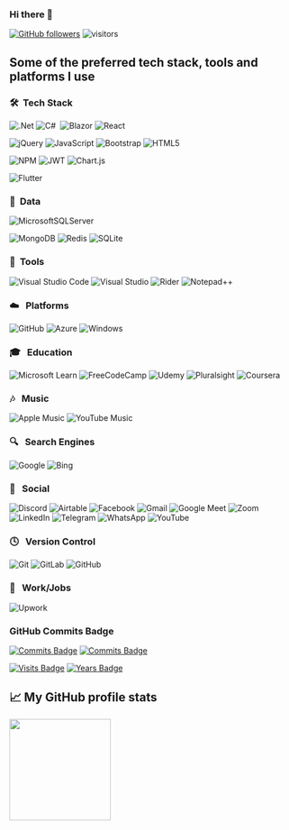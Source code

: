 ### Hi there 👋

<!--
**BionStt/BionStt** is a ✨ _special_ ✨ repository because its `README.md` (this file) appears on your GitHub profile.

Here are some ideas to get you started:

- 🔭 I’m currently working on ...
- 🌱 I’m currently learning ...
- 👯 I’m looking to collaborate on ...
- 🤔 I’m looking for help with ...
- 💬 Ask me about ...
- 📫 How to reach me: ...
- 😄 Pronouns: ...
- ⚡ Fun fact: ...
[![Twitter Badge](http://img.shields.io/badge/-@lord_shinjo-1ca0f1?style=social&logo=twitter&logoColor=blue&link=https://twitter.com/lord_shinjo)](https://twitter.com/lord_shinjo) 
[![Instagram Badge](https://img.shields.io/badge/-lord_shinjo-blue?style=social&logo=Instagram&link=https://www.instagram.com/lrdshinjo/)](https://www.instagram.com/lord_shinjo5/) 
[![Facebook Badge](https://img.shields.io/badge/-Jeff_Maruli-blue?style=social&logo=facebook&link=https://www.facebook.com/lordshinjo/)](https://www.facebook.com/lordshinjo/) 
<code><img height="20" src="https://raw.githubusercontent.com/github/explore/80688e429a7d4ef2fca1e82350fe8e3517d3494d/topics/php/php.png"></code>
<code><img height="20" src="https://www.zend.com/sites/zend/files/image/2019-09/logo-codeigniter.jpg"></code>
<code><img height="20" src="https://raw.githubusercontent.com/github/explore/80688e429a7d4ef2fca1e82350fe8e3517d3494d/topics/laravel/laravel.png"></code>
[![Top Langs](https://github-readme-stats.vercel.app/api/top-langs/?username=BionStt)](https://github.com/BionStt/github-readme-stats)
-->
<div align="centre">

[![GitHub followers](https://img.shields.io/github/followers/BionStt?label=Follow&style=social)](https://github.com/BionStt/?tab=follow)
![visitors](https://hit-badger.glitch.me/badge?page_id=BionStt.BionStt)
 </div>

## Some of the preferred tech stack, tools and platforms I use
### 🛠️ &nbsp;Tech Stack

![.Net](https://img.shields.io/badge/.NET-5C2D91?style=for-the-badge&logo=.net&logoColor=white)
![C#](https://img.shields.io/badge/c%23-%23239120.svg?style=for-the-badge&logo=c-sharp&logoColor=orange)&nbsp;
![Blazor](https://img.shields.io/badge/blazor-%235C2D91.svg?style=for-the-badge&logo=blazor&logoColor=white)
![React](https://img.shields.io/badge/react-%2320232a.svg?style=for-the-badge&logo=react&logoColor=%2361DAFB)

![jQuery](https://img.shields.io/badge/jquery-%230769AD.svg?style=for-the-badge&logo=jquery&logoColor=white)
![JavaScript](https://img.shields.io/badge/javascript-%23323330.svg?style=for-the-badge&logo=javascript&logoColor=%23F7DF1E)
![Bootstrap](https://img.shields.io/badge/bootstrap-%23563D7C.svg?style=for-the-badge&logo=bootstrap&logoColor=white)
![HTML5](https://img.shields.io/badge/html5-%23E34F26.svg?style=for-the-badge&logo=html5&logoColor=white)

![NPM](https://img.shields.io/badge/NPM-%23CB3837.svg?style=for-the-badge&logo=npm&logoColor=white)
![JWT](https://img.shields.io/badge/JWT-black?style=for-the-badge&logo=JSON%20web%20tokens)
![Chart.js](https://img.shields.io/badge/chart.js-F5788D.svg?style=for-the-badge&logo=chart.js&logoColor=white)

![Flutter](https://img.shields.io/badge/Flutter-%2302569B.svg?style=for-the-badge&logo=Flutter&logoColor=white)



### 💾  &nbsp;Data

![MicrosoftSQLServer](https://img.shields.io/badge/Microsoft%20SQL%20Server-CC2927?style=for-the-badge&logo=microsoft%20sql%20server&logoColor=white)

![MongoDB](https://img.shields.io/badge/MongoDB-%234ea94b.svg?style=for-the-badge&logo=mongodb&logoColor=white)
![Redis](https://img.shields.io/badge/redis-%23DD0031.svg?style=for-the-badge&logo=redis&logoColor=white)
![SQLite](https://img.shields.io/badge/sqlite-%2307405e.svg?style=for-the-badge&logo=sqlite&logoColor=white)

### 🔧 &nbsp;Tools

![Visual Studio Code](https://img.shields.io/badge/Visual%20Studio%20Code-0078d7.svg?style=for-the-badge&logo=visual-studio-code&logoColor=white)
![Visual Studio](https://img.shields.io/badge/Visual%20Studio-5C2D91.svg?style=for-the-badge&logo=visual-studio&logoColor=white)
![Rider](https://img.shields.io/badge/Rider-000000.svg?style=for-the-badge&logo=Rider&logoColor=white&color=black&labelColor=crimson)
![Notepad++](https://img.shields.io/badge/Notepad++-90E59A.svg?style=for-the-badge&logo=notepad%2b%2b&logoColor=black)


### ☁️ &nbsp; Platforms
![GitHub](https://img.shields.io/badge/github-%23121011.svg?style=for-the-badge&logo=github&logoColor=white)
![Azure](https://img.shields.io/badge/azure-%230072C6.svg?style=for-the-badge&logo=microsoftazure&logoColor=white)
![Windows](https://img.shields.io/badge/Windows-0078D6?style=for-the-badge&logo=windows&logoColor=white)


### 🎓 &nbsp; Education
![Microsoft Learn](https://img.shields.io/badge/Microsoft_Learn-258ffa?style=for-the-badge&logo=microsoft&logoColor=white)
![FreeCodeCamp](https://img.shields.io/badge/Freecodecamp-%23123.svg?&style=for-the-badge&logo=freecodecamp&logoColor=green)
![Udemy](https://img.shields.io/badge/Udemy-A435F0?style=for-the-badge&logo=Udemy&logoColor=white)
![Pluralsight](https://img.shields.io/badge/Pluralsight-EE3057?style=for-the-badge&logo=pluralsight&logoColor=white)
![Coursera](https://img.shields.io/badge/Coursera-%230056D2.svg?style=for-the-badge&logo=Coursera&logoColor=white)

### 🎶  &nbsp; Music
![Apple Music](https://img.shields.io/badge/Apple_Music-9933CC?style=for-the-badge&logo=apple-music&logoColor=white)
![YouTube Music](https://img.shields.io/badge/YouTube_Music-FF0000?style=for-the-badge&logo=youtube-music&logoColor=white)

### 🔍  &nbsp; Search Engines
![Google](https://img.shields.io/badge/google-4285F4?style=for-the-badge&logo=google&logoColor=white)
![Bing](https://img.shields.io/badge/Microsoft%20Bing-258FFA?style=for-the-badge&logo=Microsoft%20Bing&logoColor=white)

### 💬  &nbsp; Social
![Discord](https://img.shields.io/badge/Discord-%235865F2.svg?style=for-the-badge&logo=discord&logoColor=white)
![Airtable](https://img.shields.io/badge/Airtable-18BFFF?style=for-the-badge&logo=Airtable&logoColor=white)
![Facebook](https://img.shields.io/badge/Facebook-%231877F2.svg?style=for-the-badge&logo=Facebook&logoColor=white)
![Gmail](https://img.shields.io/badge/Gmail-D14836?style=for-the-badge&logo=gmail&logoColor=white)
![Google Meet](https://img.shields.io/badge/Google%20Meet-00897B?style=for-the-badge&logo=google-meet&logoColor=white)
![Zoom](https://img.shields.io/badge/Zoom-2D8CFF?style=for-the-badge&logo=zoom&logoColor=white)
![LinkedIn](https://img.shields.io/badge/linkedin-%230077B5.svg?style=for-the-badge&logo=linkedin&logoColor=white)
![Telegram](https://img.shields.io/badge/Telegram-2CA5E0?style=for-the-badge&logo=telegram&logoColor=white)
![WhatsApp](https://img.shields.io/badge/WhatsApp-25D366?style=for-the-badge&logo=whatsapp&logoColor=white)
![YouTube](https://img.shields.io/badge/YouTube-%23FF0000.svg?style=for-the-badge&logo=YouTube&logoColor=white)

### 🕓 &nbsp; Version Control
![Git](https://img.shields.io/badge/git-%23F05033.svg?style=for-the-badge&logo=git&logoColor=white)
![GitLab](https://img.shields.io/badge/gitlab-%23181717.svg?style=for-the-badge&logo=gitlab&logoColor=white)
![GitHub](https://img.shields.io/badge/github-%23121011.svg?style=for-the-badge&logo=github&logoColor=white)

###  💼 &nbsp; Work/Jobs
![Upwork](https://img.shields.io/badge/UpWork-6FDA44?style=for-the-badge&logo=Upwork&logoColor=white)

### GitHub Commits Badge
[![Commits Badge](https://badges.strrl.dev/commits/yearly/BionStt)](https://badges.strrl.dev)
[![Commits Badge](https://badges.strrl.dev/commits/all/BionStt)](https://badges.strrl.dev)

[![Visits Badge](https://badges.strrl.dev/visits/BionStt/BionStt)](https://badges.strrl.dev)
[![Years Badge](https://badges.strrl.dev/years/BionStt)](https://badges.strrl.dev)

<h2>📈 My GitHub profile stats</h2>
<a href="https://github.com/BionStt?tab=repositories">
  <img height="180em" src="https://github-readme-stats.zohan.tech/api?username=BionStt&theme=dracula&show_icons=true&count_private=true&show_icons=true&hide=contribs" />
</a>
